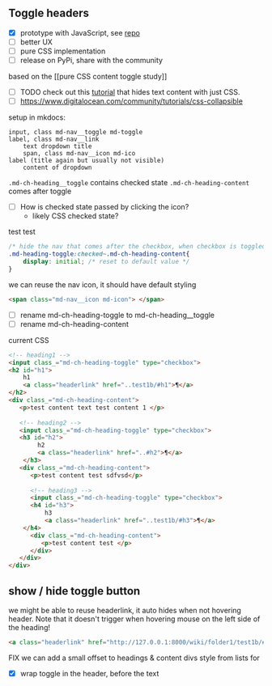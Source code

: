
## Toggle headers
- [x] prototype with JavaScript, see [repo](https://github.com/hannesdelbeke/mkdocs-collapsable-headers)
- [ ] better UX
- [ ] pure CSS implementation
- [ ] release on PyPi, share with the community

based on the [[pure CSS content toggle study]]

- [ ] TODO check out this [tutorial](https://developer.mozilla.org/en-US/docs/Web/CSS/:checked) that hides text content with just CSS.
- [ ] https://www.digitalocean.com/community/tutorials/css-collapsible

setup in mkdocs:
```
input, class md-nav__toggle md-toggle
label, class md-nav__link
	text dropdown title
	span, class md-nav__icon md-ico
label (title again but usually not visible)
	content of dropdown
```

`.md-ch-heading__toggle` contains checked state
`.md-ch-heading-content` comes after toggle
- [ ] How is checked state passed by clicking the icon?
	- likely CSS checked state?

test
 test
  
```CSS
/* hide the nav that comes after the checkbox, when checkbox is toggled */
.md-heading-toggle:checked~.md-ch-heading-content{
	display: initial; /* reset to default value */
}
```

we can reuse the nav icon, it should have default styling
```HTML
<span class="md-nav__icon md-icon">	</span>
```

- [ ] rename md-ch-heading-toggle to md-ch-heading__toggle
- [ ] rename md-ch-heading-content 

current CSS
```HTML
<!-- heading1 -->
<input class_="md-ch-heading-toggle" type="checkbox">
<h2 id="h1">
	h1
	<a class="headerlink" href="..test1b/#h1">¶</a>
</h2>
<div class_="md-ch-heading-content">
   <p>test content text test content 1 </p>
   
   <!-- heading2 -->
   <input class_="md-ch-heading-toggle" type="checkbox">
   <h3 id="h2">
        h2
	    <a class="headerlink" href="..#h2">¶</a>
	</h3>
   <div class_="md-ch-heading-content">
      <p>test content test sdfvsd</p>
      
      <!-- heading3 -->
      <input class_="md-ch-heading-toggle" type="checkbox">
      <h4 id="h3">
          h3
          <a class="headerlink" href="..test1b/#h3">¶</a>
	</h4>
      <div class_="md-ch-heading-content">
         <p>test content test </p>
      </div>
   </div>
</div>
```

## show / hide toggle button
we might be able to reuse headerlink, it auto hides when not hovering header.
Note that it doesn't trigger when hovering mouse on the left side of the heading!

```HTML
<a class="headerlink" href="http://127.0.0.1:8000/wiki/folder1/test1b/#h1" title="Permanent link">¶</a>
```

FIX we can add a small offset to headings & content divs style from lists for 
- [x] wrap toggle in the header, before the text